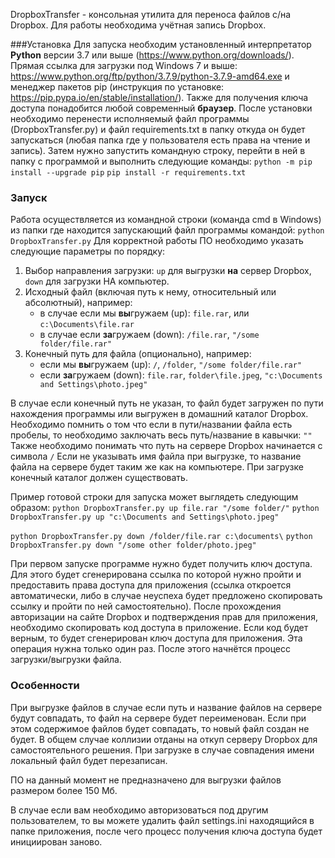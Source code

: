 DropboxTransfer - консольная утилита для переноса файлов с/на Dropbox.
Для работы необходима учётная запись Dropbox.

###Установка
Для запуска необходим установленный интерпретатор **Python** версии 3.7 или выше (https://www.python.org/downloads/).
Прямая ссылка для загрузки под Windows 7 и выше: https://www.python.org/ftp/python/3.7.9/python-3.7.9-amd64.exe
и менеджер пакетов pip (инструкция по установке: https://pip.pypa.io/en/stable/installation/).
Также для получения ключа доступа понадобится любой современный **браузер**.
После установки необходимо перенести исполняемый файл программы (DropboxTransfer.py) и файл requirements.txt в папку откуда он 
будет запускаться (любая папка где у пользователя есть права на чтение и запись).
Затем нужно запустить командную строку, перейти в ней в папку с программой и выполнить следующие команды:
`python -m pip install --upgrade pip`
`pip install -r requirements.txt`

### Запуск
Работа осуществляется из командной строки (команда cmd в Windows) из папки где находится запускающий файл программы командой:
`python DropboxTransfer.py`
Для корректной работы ПО необходимо указать следующие параметры по порядку:
1. Выбор направления загрузки: `up` для выгрузки **на** сервер Dropbox, `down` для загрузки НА компьютер.
2. Исходный файл (включая путь к нему, относительный или абсолютный), например:  
   - в случае если мы **вы**гружаем (up): `file.rar`, или `c:\Documents\file.rar`
   - в случае если **за**гружаем (down): `/file.rar`, `"/some folder/file.rar"`
3. Конечный путь для файла (опционально), например:
   - если мы **вы**гружаем (up): `/`, `/folder`, `"/some folder/file.rar"`
   - если **за**гружаем (down): `file.rar`, `folder\file.jpeg`, `"c:\Documents and Settings\photo.jpeg"`

В случае если конечный путь не указан, то файл будет загружен по пути нахождения программы или выгружен в домашний каталог Dropbox.
Необходимо помнить о том что если в пути/названии файла есть пробелы, то необходимо заключать весь путь/название в кавычки: `""`
Также необходимо понимать что путь на сервере Dropbox начинается с символа `/`
Если не указывать имя файла при выгрузке, то название файла на сервере будет таким же как на компьютере.
При загрузке конечный каталог должен существовать.

Пример готовой строки для запуска может выглядеть следующим образом:
`python DropboxTransfer.py up file.rar "/some folder/"`
`python DropboxTransfer.py up "c:\Documents and Settings\photo.jpeg"`

`python DropboxTransfer.py down /folder/file.rar c:\documents\`
`python DropboxTransfer.py down "/some other folder/photo.jpeg"`

При первом запуске программе нужно будет получить ключ доступа.
Для этого будет сгенерирована ссылка по которой нужно пройти и предоставить права доступа для приложения (ссылка откроется автоматически, либо в случае неуспеха будет предложено скопировать ссылку и пройти по ней самостоятельно).
После прохождения авторизации на сайте Dropbox и подтверждения прав для приложения, необходимо скопировать код доступа в приложение.
Если код будет верным, то будет сгенерирован ключ доступа для приложения.
Эта операция нужна только один раз.
После этого начнётся процесс загрузки/выгрузки файла.

### Особенности
При выгрузке файлов в случае если путь и название файлов на сервере будут совпадать, то файл на сервере будет переименован.
Если при этом содержимое файлов будет совпадать, то новый файл создан не будет.
В общем случае коллизии отданы на откуп серверу Dropbox для самостоятельного решения.
При загрузке в случае совпадения имени локальный файл будет перезаписан.

ПО на данный момент не предназначено для выгрузки файлов размером более 150 Мб.

В случае если вам необходимо авторизоваться под другим пользователем, то вы можете удалить файл settings.ini находящийся в папке приложения, после чего процесс получения ключа доступа будет инициирован заново.


